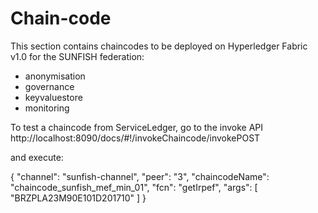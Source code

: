 # Chain-code

This section contains chaincodes to be deployed on Hyperledger Fabric v1.0 for the SUNFISH federation:

- anonymisation
- governance
- keyvaluestore
- monitoring

To test a chaincode from ServiceLedger, go to the invoke API http://localhost:8090/docs/#!/invokeChaincode/invokePOST

and execute:

{
  "channel": "sunfish-channel",
  "peer": "3",
  "chaincodeName": "chaincode_sunfish_mef_min_01",
  "fcn": "getIrpef",
  "args": [
    "BRZPLA23M90E101D201710"
  ]
}